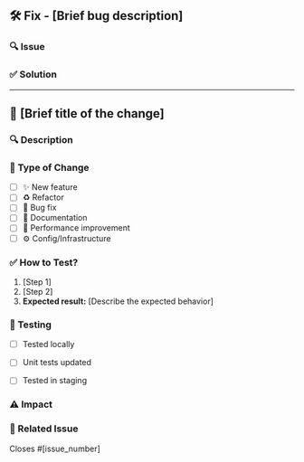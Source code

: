 ## 🛠 Fix - [Brief bug description]

### 🔍 Issue
<!-- Describe the issue and its impact. -->

### ✅ Solution
<!-- Explain the fix and approach used. -->

-----------------------------------------------------------------

## 🚀 [Brief title of the change]

### 🔍 Description
<!-- Explain what was changed and why. -->

### 🔄 Type of Change
- [ ] ✨ New feature
- [ ] ♻️ Refactor
- [ ] 🐞 Bug fix
- [ ] 📄 Documentation
- [ ] 🚀 Performance improvement
- [ ] ⚙️ Config/Infrastructure

### ✅ How to Test?
1. [Step 1]
2. [Step 2]
3. **Expected result:** [Describe the expected behavior]

### 🧪 Testing
- [ ] Tested locally
- [ ] Unit tests updated
- [ ] Tested in staging


### ⚠️ Impact
<!-- Mention any potential side effects or dependencies. -->

### 🔗 Related Issue
Closes #[issue_number]
